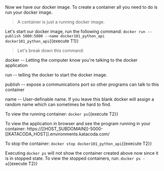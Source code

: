 Now we have our docker image.  To create a container all you need to do is run your docker image.

>A container is just a running docker image.

Let's start our docker image, run the following command: `docker run --publish 5000:5000 --name docker101_python_api docker101_python_api`{{execute T1}} 

>Let's break down this command:

docker -- Letting the computer know you're talking to the docker application

run -- telling the docker to start the docker image.

publish -- expose a communications port so other programs can talk to this container

name -- User-definable name.  If you leave this blank docker will assign a random name which can sometimes be hard to find.


To view the running container: `docker ps`{{execute T2}}

To view the application in browser and see the program running in your container: https://[[HOST_SUBDOMAIN]]-5000-[[KATACODA_HOST]].environments.katacoda.com/

To stop the container: `docker stop docker101_python_api`{{execute T2}}

Executing `docker ps` will not show the container created above now since it is in stopped state. To view the stopped containers, run: `docker ps -a`{{execute T2}}